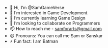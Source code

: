 - 👋 Hi, I’m @SamGameVerse
- 👀 I’m interested in Game Development
- 🌱 I’m currently learning Game Design
- 💞️ I’m looking to collaborate on Programmers
- 📫 How to reach me - samforarts@gmail.com
- 😄 Pronouns: You can call me Sam or Sanskar
- ⚡ Fun fact: I am Batman

<!---
SamGameVerse/SamGameVerse is a ✨ special ✨ repository because its `README.md` (this file) appears on your GitHub profile.
You can click the Preview link to take a look at your changes.
--->
